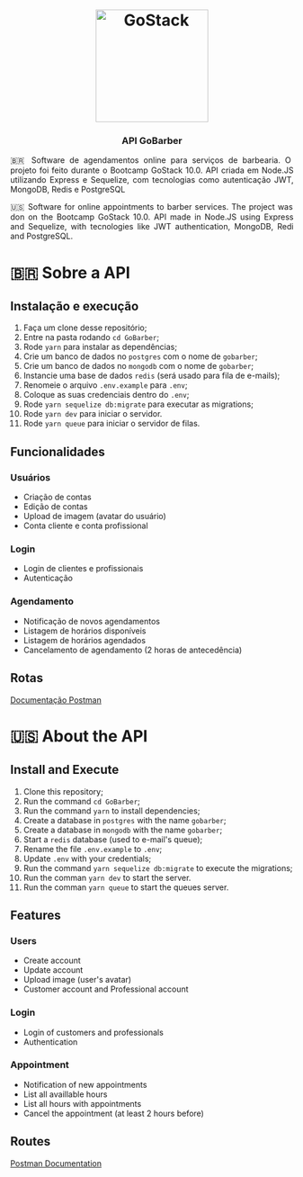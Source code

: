 <h1 align="center">
    <img alt="GoStack" src="https://rocketseat-cdn.s3-sa-east-1.amazonaws.com/bootcamp-header.png" width="200px" />
</h1>

<h3 align="center">
  API GoBarber
</h3>

<p align="justify">🇧🇷 Software de agendamentos online para serviços de barbearia. O projeto foi feito durante o Bootcamp GoStack 10.0. API criada em Node.JS utilizando Express e Sequelize, com tecnologias como autenticação JWT, MongoDB, Redis e PostgreSQL</p>

<p align="justify">🇺🇸 Software for online appointments to barber services. The project was don on the Bootcamp GoStack 10.0. API made in Node.JS using Express and Sequelize, with tecnologies like JWT authentication, MongoDB, Redi and PostgreSQL.</p>

<h1>🇧🇷 Sobre a API</h1>

## Instalação e execução

1. Faça um clone desse repositório;
2. Entre na pasta rodando `cd GoBarber`;
3. Rode `yarn` para instalar as dependências;
4. Crie um banco de dados no `postgres` com o nome de `gobarber`;
5. Crie um banco de dados no `mongodb` com o nome de `gobarber`;
6. Instancie uma base de dados `redis` (será usado para fila de e-mails);
7. Renomeie o arquivo `.env.example` para `.env`;
8. Coloque as suas credenciais dentro do `.env`;
9. Rode `yarn sequelize db:migrate` para executar as migrations;
10. Rode `yarn dev` para iniciar o servidor.
11. Rode `yarn queue` para iniciar o servidor de filas.

## Funcionalidades

### Usuários
- Criação de contas
- Edição de contas
- Upload de imagem (avatar do usuário)
- Conta cliente e conta profissional

### Login
- Login de clientes e profissionais
- Autenticação

### Agendamento
- Notificação de novos agendamentos
- Listagem de horários disponíveis 
- Listagem de horários agendados
- Cancelamento de agendamento (2 horas de antecedência)

## Rotas

<a href="https://documenter.getpostman.com/view/7792112/SzS2wTHE?version=latest" target="_blank">Documentação Postman<a/>

<h1>🇺🇸 About the API</h1>

## Install and Execute

1. Clone this repository;
2. Run the command `cd GoBarber`;
3. Run the command `yarn` to install dependencies;
4. Create a database in `postgres` with the name `gobarber`;
5. Create a database in `mongodb` with the name `gobarber`;
6. Start a `redis` database (used to e-mail's queue);
7. Rename the file `.env.example` to `.env`;
8. Update `.env` with your credentials;
9. Run the command `yarn sequelize db:migrate` to execute the migrations;
10. Run the comman `yarn dev` to start the server.
11. Run the comman `yarn queue` to start the queues server.

## Features

### Users
- Create account
- Update account
- Upload image (user's avatar)
- Customer account and Professional account

### Login
- Login of customers and professionals
- Authentication

### Appointment
- Notification of new appointments
- List all availlable hours
- List all hours with appointments
- Cancel the appointment (at least 2 hours before)

## Routes

<a href="https://documenter.getpostman.com/view/7792112/SzS2wTHE?version=latest" target="_blank">Postman Documentation<a/>

